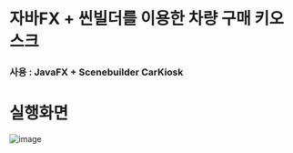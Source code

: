 # 자바FX + 씬빌더를 이용한 차량 구매 키오스크
### 사용 : JavaFX + Scenebuilder CarKiosk

# 실행화면
![image](https://user-images.githubusercontent.com/82009667/141284789-eafef2b3-cec5-4a2d-be24-c066487ecd80.png)
